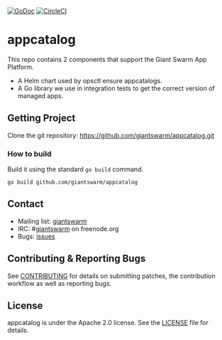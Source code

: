 [![GoDoc](https://godoc.org/github.com/giantswarm/appcatalog?status.svg)](http://godoc.org/github.com/giantswarm/appcatalog)
[![CircleCI](https://circleci.com/gh/giantswarm/appcatalog.svg?style=shield)](https://circleci.com/gh/giantswarm/appcatalog)

# appcatalog

This repo contains 2 components that support the Giant Swarm App Platform.

- A Helm chart used by opsctl ensure appcatalogs. 
- A Go library we use in integration tests to get the correct version of
managed apps. 

## Getting Project

Clone the git repository: https://github.com/giantswarm/appcatalog.git

### How to build

Build it using the standard `go build` command.

```
go build github.com/giantswarm/appcatalog
```

## Contact

- Mailing list: [giantswarm](https://groups.google.com/forum/!forum/giantswarm)
- IRC: #[giantswarm](irc://irc.freenode.org:6667/#giantswarm) on freenode.org
- Bugs: [issues](https://github.com/giantswarm/appcatalog/issues)

## Contributing & Reporting Bugs

See [CONTRIBUTING](CONTRIBUTING.md) for details on submitting patches, the
contribution workflow as well as reporting bugs.

## License

appcatalog is under the Apache 2.0 license. See the [LICENSE](LICENSE) file for
details.
